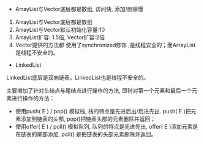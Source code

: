- ArrayList与Vector底层都是数组, 访问快, 添加/删除慢

1. ArrayList与Vector底层都是数组
2. ArrayList与Vector默认初始化容量:10
3. ArrayList扩容: 1.5倍,   Vector扩容:2倍
4. Vector提供的方法都 使用了synchronized修饰 ,是线程安全的；而ArrayList是线程不安全的。

- LinkedList

LinkedList底层是双向链表。LinkedList也是线程不安全的。

主要增加了针对头结点与尾结点进行操作的方法, 即针对第一个元素和最后一个元素进行操作的方法：

- 使用push( E ) / pop() 模拟栈, 栈的特点是先进后出/后进先出.   push( E )把元素添加到链表的头部,  pop()把链表头部的元素删除并返回；
- 使用offer( E ) / poll()  模拟队列,  队列的特点是先进先出, offer( E )添加元素是在链表的尾部添加,  poll() 是把链表的头部元素删除并返回。

